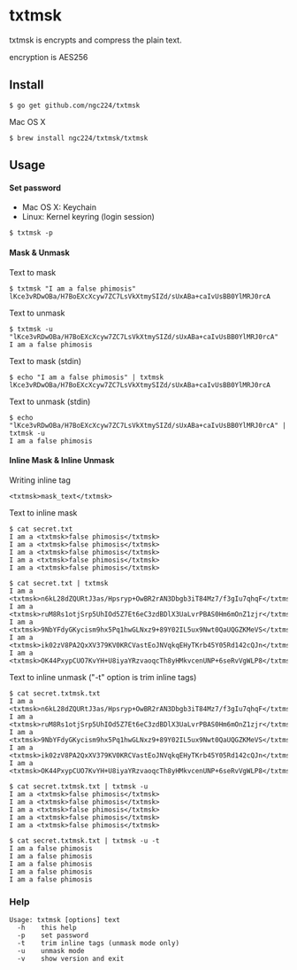 # txtmsk
txtmsk is encrypts and compress the plain text.

encryption is AES256

## Install
```
$ go get github.com/ngc224/txtmsk
```

Mac OS X
```
$ brew install ngc224/txtmsk/txtmsk
```

## Usage
#### Set password

- Mac OS X: Keychain
- Linux: Kernel keyring (login session)

```
$ txtmsk -p
```

#### Mask & Unmask

Text to mask
```
$ txtmsk "I am a false phimosis"
lKce3vRDwOBa/H7BoEXcXcyw7ZC7LsVkXtmySIZd/sUxABa+caIvUsBB0YlMRJ0rcA
```

Text to unmask
```
$ txtmsk -u "lKce3vRDwOBa/H7BoEXcXcyw7ZC7LsVkXtmySIZd/sUxABa+caIvUsBB0YlMRJ0rcA"
I am a false phimosis
```

Text to mask (stdin)
```
$ echo "I am a false phimosis" | txtmsk
lKce3vRDwOBa/H7BoEXcXcyw7ZC7LsVkXtmySIZd/sUxABa+caIvUsBB0YlMRJ0rcA
```

Text to unmask (stdin)
```
$ echo "lKce3vRDwOBa/H7BoEXcXcyw7ZC7LsVkXtmySIZd/sUxABa+caIvUsBB0YlMRJ0rcA" | txtmsk -u
I am a false phimosis
```

#### Inline Mask & Inline Unmask

Writing inline tag
```
<txtmsk>mask_text</txtmsk>
```

Text to inline mask
```
$ cat secret.txt
I am a <txtmsk>false phimosis</txtmsk>
I am a <txtmsk>false phimosis</txtmsk>
I am a <txtmsk>false phimosis</txtmsk>
I am a <txtmsk>false phimosis</txtmsk>
I am a <txtmsk>false phimosis</txtmsk>

$ cat secret.txt | txtmsk
I am a <txtmsk>n6kL28dZQURtJ3as/Hpsryp+OwBR2rAN3Dbgb3iT84Mz7/f3gIu7qhqF</txtmsk>
I am a <txtmsk>ruM8Rs1otjSrp5UhIOd5Z7Et6eC3zdBDlX3UaLvrPBAS0Hm6mOnZ1zjr</txtmsk>
I am a <txtmsk>9NbYFdyGKycism9hx5Pq1hwGLNxz9+89Y02IL5ux9Nwt0QaUQGZKMeVS</txtmsk>
I am a <txtmsk>ik02zV8PA2QxXV379KV0KRCVastEoJNVqkqEHyTKrb45Y05Rd142cQJn</txtmsk>
I am a <txtmsk>OK44PxypCUO7KvYH+U8iyaYRzvaoqcTh8yHMkvcenUNP+6seRvVgWLP8</txtmsk>
```

Text to inline unmask ("-t" option is trim inline tags)
```
$ cat secret.txtmsk.txt
I am a <txtmsk>n6kL28dZQURtJ3as/Hpsryp+OwBR2rAN3Dbgb3iT84Mz7/f3gIu7qhqF</txtmsk>
I am a <txtmsk>ruM8Rs1otjSrp5UhIOd5Z7Et6eC3zdBDlX3UaLvrPBAS0Hm6mOnZ1zjr</txtmsk>
I am a <txtmsk>9NbYFdyGKycism9hx5Pq1hwGLNxz9+89Y02IL5ux9Nwt0QaUQGZKMeVS</txtmsk>
I am a <txtmsk>ik02zV8PA2QxXV379KV0KRCVastEoJNVqkqEHyTKrb45Y05Rd142cQJn</txtmsk>
I am a <txtmsk>OK44PxypCUO7KvYH+U8iyaYRzvaoqcTh8yHMkvcenUNP+6seRvVgWLP8</txtmsk>

$ cat secret.txtmsk.txt | txtmsk -u
I am a <txtmsk>false phimosis</txtmsk>
I am a <txtmsk>false phimosis</txtmsk>
I am a <txtmsk>false phimosis</txtmsk>
I am a <txtmsk>false phimosis</txtmsk>
I am a <txtmsk>false phimosis</txtmsk>

$ cat secret.txtmsk.txt | txtmsk -u -t
I am a false phimosis
I am a false phimosis
I am a false phimosis
I am a false phimosis
I am a false phimosis
```

### Help

```
Usage: txtmsk [options] text
  -h    this help
  -p    set password
  -t    trim inline tags (unmask mode only)
  -u    unmask mode
  -v    show version and exit
```